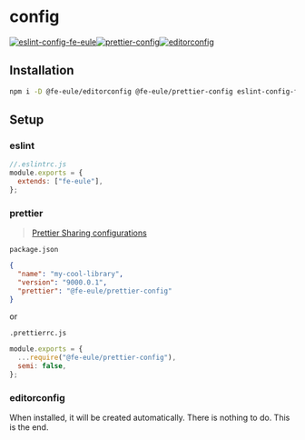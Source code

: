 # config

<a href="https://www.npmjs.com/package/eslint-config-fe-eule">![eslint-config-fe-eule](https://img.shields.io/npm/v/eslint-config-fe-eule?label=eslint-config-fe-eule)</a><a href="https://www.npmjs.com/package/@fe-eule/prettier-config">![prettier-config](https://img.shields.io/npm/v/@fe-eule/prettier-config?label=prettier-config)</a><a href="https://www.npmjs.com/package/@fe-eule/editorconfig">![editorconfig](https://img.shields.io/npm/v/@fe-eule/editorconfig?label=editorconfig)</a>

## Installation

```bash
npm i -D @fe-eule/editorconfig @fe-eule/prettier-config eslint-config-fe-eule
```

## Setup

### eslint

```js
//.eslintrc.js
module.exports = {
  extends: ["fe-eule"],
};
```

### prettier

> [Prettier Sharing configurations](https://prettier.io/docs/en/configuration.html#sharing-configurations)

`package.json`

```json
{
  "name": "my-cool-library",
  "version": "9000.0.1",
  "prettier": "@fe-eule/prettier-config"
}
```

or

`.prettierrc.js`

```js
module.exports = {
  ...require("@fe-eule/prettier-config"),
  semi: false,
};
```

### editorconfig

When installed, it will be created automatically. There is nothing to do. This is the end.
